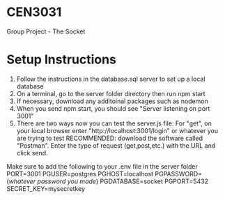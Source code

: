 # CEN3031
Group Project - The Socket

# Setup Instructions

1. Follow the instructions in the database.sql server to set up a local database
2. On a terminal, go to the server folder directory then run npm start
3. If necessary, download any additoinal packages such as nodemon
4. When you send npm start, you should see "Server listening on port 3001"
5. There are two ways now you can test the server.js file:
For "get", on your local browser enter "http://localhost:3001/login" or whatever you are trying to test
RECOMMENDED: download the software called "Postman". Enter the type of request (get,post,etc.) with the URL and click send.

Make sure to add the following to your .env file in the server folder
PORT=3001
PGUSER=postgres
PGHOST=localhost
PGPASSWORD=(*whatever password you made*)
PGDATABASE=socket
PGPORT=5432
SECRET_KEY=mysecretkey